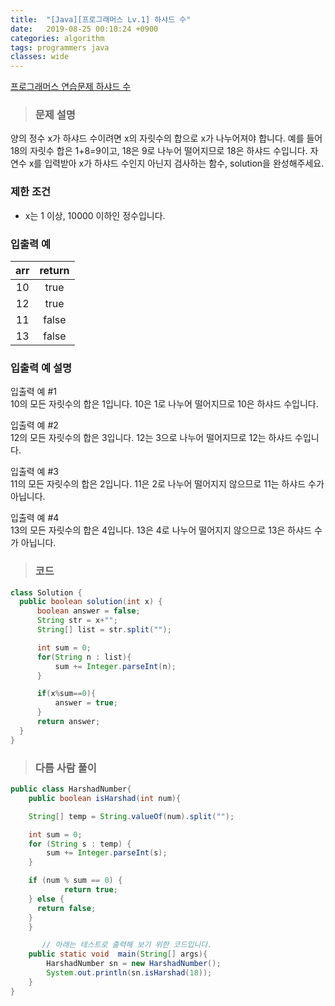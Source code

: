 ```yaml
---
title:  "[Java][프로그래머스 Lv.1] 하샤드 수"
date:   2019-08-25 00:10:24 +0900
categories: algorithm
tags: programmers java
classes: wide
---  
```


[프로그래머스 연습문제 하샤드 수](https://programmers.co.kr/learn/courses/30/lessons/12947)   

> ### 문제 설명  

양의 정수 x가 하샤드 수이려면 x의 자릿수의 합으로 x가 나누어져야 합니다. 예를 들어 18의 자릿수 합은 1+8=9이고, 18은 9로 나누어 떨어지므로 18은 하샤드 수입니다. 자연수 x를 입력받아 x가 하샤드 수인지 아닌지 검사하는 함수, solution을 완성해주세요.  

### 제한 조건  

- x는 1 이상, 10000 이하인 정수입니다.  

### 입출력 예  

| arr 	| return 	|
|:---:	|:------:	|
| 10  	|  true  	|
| 12  	| true   	|
| 11  	| false  	|
| 13  	| false  	|  

### 입출력 예 설명  

입출력 예 #1  
10의 모든 자릿수의 합은 1입니다. 10은 1로 나누어 떨어지므로 10은 하샤드 수입니다.  

입출력 예 #2  
12의 모든 자릿수의 합은 3입니다. 12는 3으로 나누어 떨어지므로 12는 하샤드 수입니다.  

입출력 예 #3  
11의 모든 자릿수의 합은 2입니다. 11은 2로 나누어 떨어지지 않으므로 11는 하샤드 수가 아닙니다.  

입출력 예 #4  
13의 모든 자릿수의 합은 4입니다. 13은 4로 나누어 떨어지지 않으므로 13은 하샤드 수가 아닙니다.  

>### 코드

```java
class Solution {
  public boolean solution(int x) {
      boolean answer = false;
      String str = x+"";
      String[] list = str.split("");

      int sum = 0;
      for(String n : list){
          sum += Integer.parseInt(n);
      }

      if(x%sum==0){
          answer = true;
      }
      return answer;
  }
}
```

>### 다름 사람 풀이  

```java
public class HarshadNumber{
    public boolean isHarshad(int num){

    String[] temp = String.valueOf(num).split("");

    int sum = 0;
    for (String s : temp) {
        sum += Integer.parseInt(s);
    }

    if (num % sum == 0) {
            return true;
    } else {
      return false;
    }
    }

       // 아래는 테스트로 출력해 보기 위한 코드입니다.
    public static void  main(String[] args){
        HarshadNumber sn = new HarshadNumber();
        System.out.println(sn.isHarshad(18));
    }
}
```
